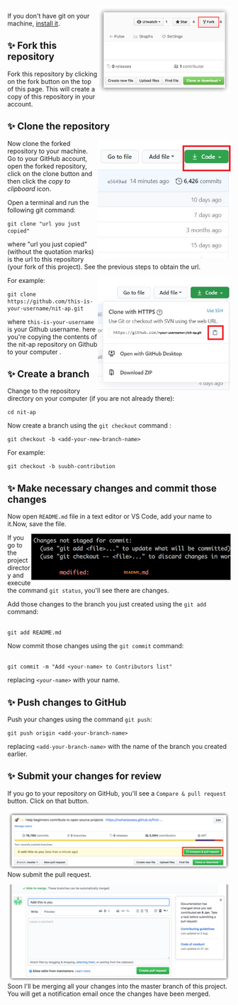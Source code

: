 <img align="right" width="300" src="firstpr/fork.png" alt="fork this repository" />

If you don't have git on your machine, [install it]( https://help.github.com/articles/set-up-git/).

## ✨ Fork this repository

Fork this repository by clicking on the fork button on the top of this page.
This will create a copy of this repository in your account.

## ✨ Clone the repository 

<img align="right" width="300" src="firstpr/clone.png" alt="clone this repository" />

Now clone the forked repository to your machine. Go to your GitHub account, open the forked repository, click on the clone button and then click the *copy to clipboard* icon.

Open a terminal and run the following git command:
```
git clone "url you just copied"

```
where "url you just copied" (without the quotation marks) is the url to this repository (your fork of this project). See the previous steps to obtain the url.

<img align="right" width="300" src="firstpr/copy-to-clipboard.png" alt="copy URL to clipboard" />

For example:
```
git clone https://github.com/this-is-your-username/nit-ap.git
```
where `this-is-your-username` is your Github username. here you're copying the contents of the nit-ap repository on Github to your computer .

## ✨ Create a branch 

Change to the repository directory on your computer (if you are not already there):
```
cd nit-ap
```
Now create a branch using the `git checkout` command :
```
git checkout -b <add-your-new-branch-name>

```
For example:
```
git checkout -b suubh-contribution

```

## ✨ Make necessary changes and commit those changes



Now open `README.md` file in a text editor or VS Code, add your name to it.Now, save the file.

<img align="right" width="450" src="firstpr/git-status.png" alt="git status" />

If you go to the project directory and execute the command `git status`, you'll see there are changes.

Add those changes to the branch you just created using the `git add` command:
```

git add README.md

```
Now commit those changes using the `git commit` command:
```

git commit -m "Add <your-name> to Contributors list"

```
replacing `<your-name>` with your name.



## ✨ Push changes to GitHub

Push your changes using the command `git push`:
```
git push origin <add-your-branch-name>

```
replacing `<add-your-branch-name>` with the name of the branch you created earlier.


## ✨ Submit your changes for review

If you go to your repository on GitHub, you'll see a  `Compare & pull request` button. Click on that button.


<img style="float: right;" src="firstpr/compare-and-pull.png" alt="create a pull request" />


Now submit the pull request.


<img style="float: right;" src="firstpr/submit-pull-request.png" alt="submit pull request" />


Soon I'll be merging all your changes into the master branch of this project. You will get a notification email once the changes have been merged.

